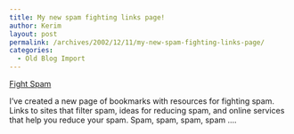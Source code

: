 ```yaml
---
title: My new spam fighting links page!
author: Kerim
layout: post
permalink: /archives/2002/12/11/my-new-spam-fighting-links-page/
categories:
  - Old Blog Import
---
```

<a href="http://kerim.oxus.net/bookmarks/view_group.php?id=101" onclick="_gaq.push(['_trackEvent', 'outbound-article', 'http://kerim.oxus.net/bookmarks/view_group.php?id=101', 'Fight Spam']);" >Fight Spam</a>

I&#8217;ve created a new page of bookmarks with resources for fighting spam. Links to sites that filter spam, ideas for reducing spam, and online services that help you reduce your spam. Spam, spam, spam, spam &#8230;.

